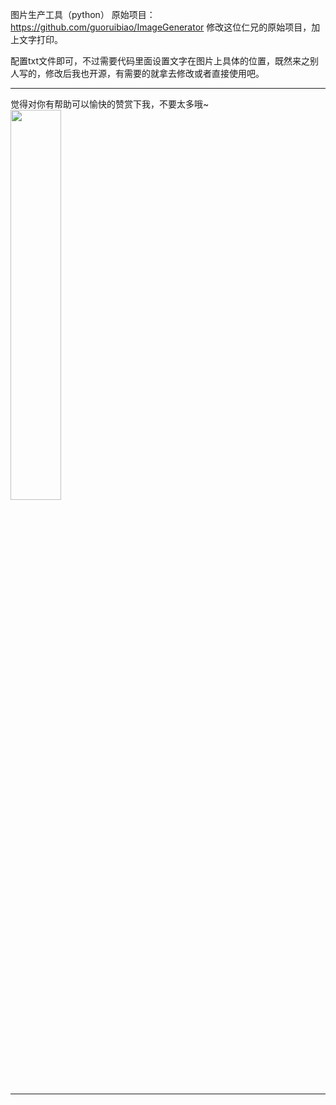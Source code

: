 图片生产工具（python）
原始项目：https://github.com/guoruibiao/ImageGenerator 修改这位仁兄的原始项目，加上文字打印。

配置txt文件即可，不过需要代码里面设置文字在图片上具体的位置，既然来之别人写的，修改后我也开源，有需要的就拿去修改或者直接使用吧。


***

觉得对你有帮助可以愉快的赞赏下我，不要太多哦~
<img src="http://btlearn.com/wp-content/uploads/2018/03/xxxx.jpg" width="40%" height="40%">

***

